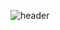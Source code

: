 ![header](https://capsule-render.vercel.app/api?type=blur&height=300&color=gradient&customColorList=24&text=Hi!%20I'm%20abluehour&fontColor=DA70D6&fontAlignY=50&descAlignY=65&fontSize=60)
